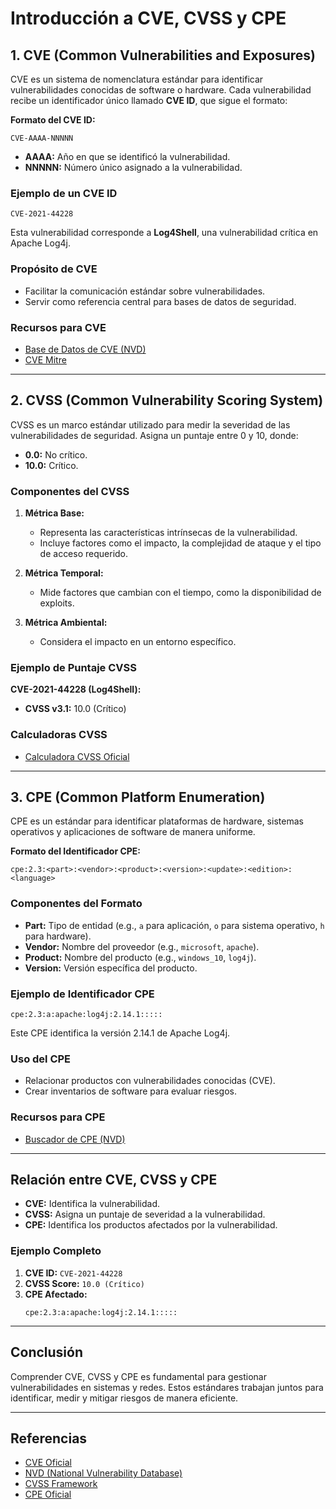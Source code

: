 # Introducción a CVE, CVSS y CPE

## 1. **CVE (Common Vulnerabilities and Exposures)**

CVE es un sistema de nomenclatura estándar para identificar vulnerabilidades conocidas de software o hardware. Cada vulnerabilidad recibe un identificador único llamado **CVE ID**, que sigue el formato:

**Formato del CVE ID:**
```plaintext
CVE-AAAA-NNNNN
```
- **AAAA:** Año en que se identificó la vulnerabilidad.
- **NNNNN:** Número único asignado a la vulnerabilidad.

### Ejemplo de un CVE ID
```plaintext
CVE-2021-44228
```
Esta vulnerabilidad corresponde a **Log4Shell**, una vulnerabilidad crítica en Apache Log4j.

### Propósito de CVE
- Facilitar la comunicación estándar sobre vulnerabilidades.
- Servir como referencia central para bases de datos de seguridad.

### Recursos para CVE
- [Base de Datos de CVE (NVD)](https://nvd.nist.gov/)
- [CVE Mitre](https://cve.mitre.org/)

---

## 2. **CVSS (Common Vulnerability Scoring System)**

CVSS es un marco estándar utilizado para medir la severidad de las vulnerabilidades de seguridad. Asigna un puntaje entre 0 y 10, donde:

- **0.0:** No crítico.
- **10.0:** Crítico.

### Componentes del CVSS

1. **Métrica Base:**
   - Representa las características intrínsecas de la vulnerabilidad.
   - Incluye factores como el impacto, la complejidad de ataque y el tipo de acceso requerido.

2. **Métrica Temporal:**
   - Mide factores que cambian con el tiempo, como la disponibilidad de exploits.

3. **Métrica Ambiental:**
   - Considera el impacto en un entorno específico.

### Ejemplo de Puntaje CVSS

**CVE-2021-44228 (Log4Shell):**
- **CVSS v3.1:** 10.0 (Crítico)

### Calculadoras CVSS
- [Calculadora CVSS Oficial](https://www.first.org/cvss/calculator/3.1)

---

## 3. **CPE (Common Platform Enumeration)**

CPE es un estándar para identificar plataformas de hardware, sistemas operativos y aplicaciones de software de manera uniforme.

**Formato del Identificador CPE:**
```plaintext
cpe:2.3:<part>:<vendor>:<product>:<version>:<update>:<edition>:<language>
```

### Componentes del Formato
- **Part:** Tipo de entidad (e.g., `a` para aplicación, `o` para sistema operativo, `h` para hardware).
- **Vendor:** Nombre del proveedor (e.g., `microsoft`, `apache`).
- **Product:** Nombre del producto (e.g., `windows_10`, `log4j`).
- **Version:** Versión específica del producto.

### Ejemplo de Identificador CPE
```plaintext
cpe:2.3:a:apache:log4j:2.14.1:::::
```
Este CPE identifica la versión 2.14.1 de Apache Log4j.

### Uso del CPE
- Relacionar productos con vulnerabilidades conocidas (CVE).
- Crear inventarios de software para evaluar riesgos.

### Recursos para CPE
- [Buscador de CPE (NVD)](https://nvd.nist.gov/products/cpe)

---

## Relación entre CVE, CVSS y CPE

- **CVE:** Identifica la vulnerabilidad.
- **CVSS:** Asigna un puntaje de severidad a la vulnerabilidad.
- **CPE:** Identifica los productos afectados por la vulnerabilidad.

### Ejemplo Completo
1. **CVE ID:** `CVE-2021-44228`
2. **CVSS Score:** `10.0 (Crítico)`
3. **CPE Afectado:**
   ```plaintext
   cpe:2.3:a:apache:log4j:2.14.1:::::
   ```

---

## Conclusión

Comprender CVE, CVSS y CPE es fundamental para gestionar vulnerabilidades en sistemas y redes. Estos estándares trabajan juntos para identificar, medir y mitigar riesgos de manera eficiente.

---

## Referencias

- [CVE Oficial](https://cve.mitre.org/)
- [NVD (National Vulnerability Database)](https://nvd.nist.gov/)
- [CVSS Framework](https://www.first.org/cvss/)
- [CPE Oficial](https://cpe.mitre.org/)

